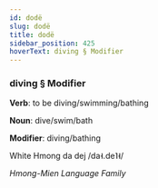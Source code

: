 ```yaml
---
id: dodë
slug: dodë
title: dodë
sidebar_position: 425
hoverText: diving § Modifier
---
```


### diving § Modifier

**Verb**: to be diving/swimming/bathing

**Noun**: dive/swim/bath

**Modifier**: diving/bathing

White Hmong da dej /da˧.de˥˧/

*Hmong-Mien Language Family*